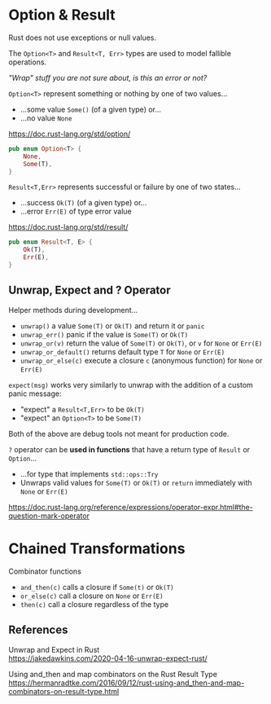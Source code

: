 # Option & Result

Rust does not use exceptions or null values.

The `Option<T>` and `Result<T, Err>` types are used to model fallible operations.

_"Wrap" stuff you are not sure about, is this an error or not?_

`Option<T>` represent something or nothing by one of two values...

* ...some value `Some()` (of a given type) or...
* ...no value `None`

<https://doc.rust-lang.org/std/option/>

```rust
pub enum Option<T> {
    None,
    Some(T),
}
```

`Result<T,Err>`  represents successful or failure by one of two states...

* ...success `Ok(T)` (of a given type) or...
* ...error `Err(E)` of type error value

<https://doc.rust-lang.org/std/result/>

```rust
pub enum Result<T, E> {
    Ok(T),
    Err(E),
}
```

## Unwrap, Expect and ? Operator

Helper methods during development...

* `unwrap()` a value `Some(T)` or `Ok(T)` and return it or `panic`
* `unwrap_err()` panic if the value is `Some(T)` or `Ok(T)`
* `unwrap_or(v)` return the value of `Some(T)` or `Ok(T)`, or `v` for `None` or `Err(E)`
* `unwrap_or_default()` returns default type `T` for `None` or `Err(E)`
* `unwrap_or_else(c)`  execute a closure `c` (anonymous function) for `None` or `Err(E)`

`expect(msg)` works very similarly to unwrap with the addition of a custom panic message:

* "expect" a `Result<T,Err>` to be `Ok(T)`
* "expect" an `Option<T>` to be `Some(T)` 

Both of the above are debug tools not meant for production code.

`?` operator can be **used in functions** that have a return type of `Result` or `Option`...

* ...for type that implements `std::ops::Try`
* Unwraps valid values for `Some(T)` or `Ok(T)` or `return` immediately with `None` or `Err(E)`

<https://doc.rust-lang.org/reference/expressions/operator-expr.html#the-question-mark-operator>

# Chained Transformations

Combinator functions

* `and_then(c)` calls a closure if `Some(t)` or `Ok(T)`
* `or_else(c)` call a closure on `None` or `Err(E)`
* `then(c)` call a closure regardless of the type

## References

Unwrap and Expect in Rust  
<https://jakedawkins.com/2020-04-16-unwrap-expect-rust/>

Using and_then and map combinators on the Rust Result Type   
<https://hermanradtke.com/2016/09/12/rust-using-and_then-and-map-combinators-on-result-type.html>

